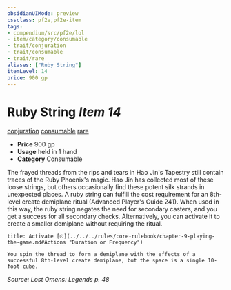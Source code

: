 ```yaml
---
obsidianUIMode: preview
cssclass: pf2e,pf2e-item
tags:
- compendium/src/pf2e/lol
- item/category/consumable
- trait/conjuration
- trait/consumable
- trait/rare
aliases: ["Ruby String"]
itemLevel: 14
price: 900 gp
---
```

# Ruby String *Item 14*  
[conjuration](../../../rules/traits/conjuration.md)  [consumable](../../../rules/traits/consumable.md)  [rare](../../../rules/traits/rare.md)  

- **Price** 900 gp
- **Usage** held in 1 hand
- **Category** Consumable

The frayed threads from the rips and tears in Hao Jin's Tapestry still contain traces of the Ruby Phoenix's magic. Hao Jin has collected most of these loose strings, but others occasionally find these potent silk strands in unexpected places. A ruby string can fulfill the cost requirement for an 8th-level create demiplane ritual (Advanced Player's Guide 241). When used in this way, the ruby string negates the need for secondary casters, and you get a success for all secondary checks. Alternatively, you can activate it to create a smaller demiplane without requiring the ritual.

```ad-embed-ability
title: Activate [⏲](../../../rules/core-rulebook/chapter-9-playing-the-game.md#Actions "Duration or Frequency")

You spin the thread to form a demiplane with the effects of a successful 8th-level create demiplane, but the space is a single 10-foot cube.
```

*Source: Lost Omens: Legends p. 48*
